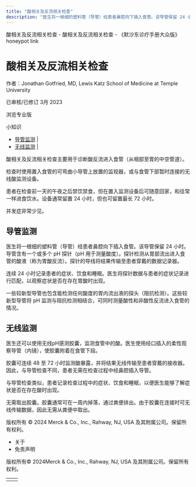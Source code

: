 ```yaml
---
title: "酸相关及反流相关检查"
description: "医生将一根细的塑料管（导管）经患者鼻腔向下插入食管。该导管保留 24 小时。导管含有一个或多个 pH 探针（pH 用于测量酸度）。探针检测从胃部流出进入食管的酸液（称为胃酸反流）。探针的导线将结果传输至患者穿戴的数据记录器。"
---
```


﻿酸相关及反流相关检查 \- 酸相关及反流相关检查 \- 《默沙东诊疗手册大众版》 honeypot link

# 酸相关及反流相关检查

作者：Jonathan Gotfried, MD, Lewis Katz School of Medicine at Temple University

已审核/已修订 3月 2023

浏览专业版

小知识

- [导管监测](#导管监测_v77982537_zh) \|
- [无线监测](#无线监测_v77982543_zh) \|

酸相关及反流相关检查主要用于诊断酸反流进入食管（从咽部至胃的中空管道）。

检查时使用置入食管的可弯曲小导管上放置的监视器，或与食管下部暂时连接的无线酸监测设备。

患者在检查前一天的午夜之后禁饮禁食，但在置入监测设备后可随意回家，和往常一样进食饮水。设备通常留置 24 小时，但也可留置最长 72 小时。

并发症非常少见。

## 导管监测

医生将一根细的塑料管（导管）经患者鼻腔向下插入食管。该导管保留 24 小时。导管含有一个或多个 pH 探针（pH 用于测量酸度）。探针检测从胃部流出进入食管的酸液（称为胃酸反流）。探针的导线将结果传输至患者穿戴的数据记录器。

连续 24 小时记录患者的症状、饮食和睡眠。医生将探针数据与患者的症状记录进行匹配，以观察症状是否在存在胃酸时出现。

一些较新型导管也包含能检测任何酸度的胃内流出液的探头（阻抗检测）。这些较新型导管将 pH 监测与阻抗检测相结合，可同时测量酸性和非酸性反流进入食管的情况。

## 无线监测

医生还可以使用无线pH感测胶囊，监测食管中的酸。医生使用经口插入的柔性观察导管（内镜），使胶囊附着在食管下段。

胶囊可连续 48 至 72 小时监测酸暴露，并将结果无线传输至患者穿戴的接收器。因此，与导管检查不同，患者无需在检查过程中经鼻腔插入导管。

与导管检查类似，患者记录检查过程中的症状、饮食和睡眠，以便医生能够了解症状是否在存在酸时出现。

无需取出胶囊。胶囊通常可在一周内掉落，通过粪便排出。由于胶囊在连接时可无线传输数据，因此无需从粪便中取出。



版权所有 © 2024
Merck & Co., Inc., Rahway, NJ, USA 及其附属公司。保留所有权利。

- 关于
- 免责声明

版权所有© 2024Merck & Co., Inc., Rahway, NJ, USA 及其附属公司。保留所有权利。

|     |     |
| --- | --- |
|  |  |